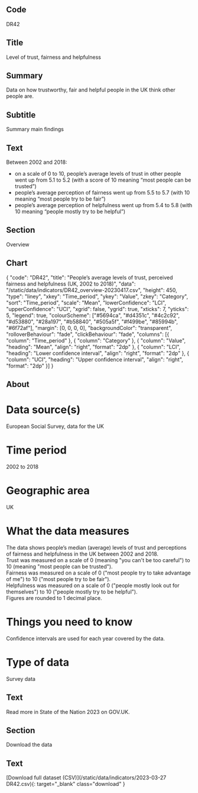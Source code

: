 ## Code
DR42

## Title
Level of trust, fairness and helpfulness

## Summary
Data on how trustworthy, fair and helpful people in the UK think other people are.

## Subtitle
Summary main findings

## Text
Between 2002 and 2018:

<ul class="govuk-list">
<li>on a scale of 0 to 10, people’s average levels of trust in other people went up from 5.1 to 5.2 (with a score of 10 meaning “most people can be trusted”)</li>
<li>people’s average perception of fairness went up from 5.5 to 5.7 (with 10 meaning “most people try to be fair”)</li>
<li>people’s average perception of helpfulness went up from 5.4 to 5.8 (with 10 meaning “people mostly try to be helpful”)</li>
</ul>

## Section
Overview

## Chart
{ "code": "DR42", "title": "People’s average levels of trust, perceived fairness and helpfulness (UK, 2002 to 2018)", "data": "/static/data/indicators/DR42_overview-20230417.csv", "height": 450, "type": "liney", "xkey": "Time_period", "ykey": "Value", "zkey": "Category", "sort": "Time_period", "scale": "Mean", "lowerConfidence": "LCI", "upperConfidence": "UCI", "xgrid": false, "ygrid": true, "xticks": 7, "yticks": 5, "legend": true, "colourScheme": ["#5694ca", "#d4351c", "#4c2c92", "#d53880", "#28a197", "#b58840", "#505a5f", "#f499be", "#85994b", "#6f72af"], "margin": [0, 0, 0, 0], "backgroundColor": "transparent", "rolloverBehaviour": "fade", "clickBehaviour": "fade", "columns": [{ "column": "Time_period" }, { "column": "Category" }, { "column": "Value", "heading": "Mean", "align": "right", "format": "2dp" }, { "column": "LCI", "heading": "Lower confidence interval", "align": "right", "format": "2dp" }, { "column": "UCI", "heading": "Upper confidence interval", "align": "right", "format": "2dp" }] }

## About
# Data source(s)
European Social Survey, data for the UK

# Time period
2002 to 2018

# Geographic area
UK

# What the data measures
The data shows people’s median (average) levels of trust and perceptions of fairness and helpfulness in the UK between 2002 and 2018.
<br>
Trust was measured on a scale of 0 (meaning "you can't be too careful") to 10 (meaning "most people can be trusted").
<br>
Fairness was measured on a scale of 0 ("most people try to take advantage of me") to 10 ("most people try to be fair").
<br>
Helpfulness was measured on a scale of 0 ("people mostly look out for themselves") to 10 ("people mostly try to be helpful").
<br>
Figures are rounded to 1 decimal place.

# Things you need to know
Confidence intervals are used for each year covered by the data.

# Type of data
Survey data

## Text
Read more in State of the Nation 2023 on GOV.UK.

## Section
Download the data

## Text
[Download full dataset (CSV)](/static/data/indicators/2023-03-27 DR42.csv){: target="_blank" class="download" }
